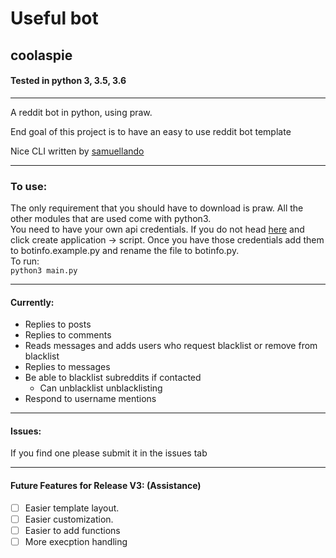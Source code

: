 # Useful bot
## coolaspie

#### Tested in python 3, 3.5, 3.6
---
A reddit bot in python, using praw.

End goal of this project is to have an easy to use reddit bot template

Nice CLI written by [samuellando](https://github.com/samuellando "Author")

---

### To use:
The only requirement that you should have to download is praw. All the other modules that are used come with python3.  
You need to have your own api credentials. If you do not head [here](https://www.reddit.com/prefs/apps "reddit apps") and click create application -> script.
Once you have those credentials add them to botinfo.example.py and rename the file to botinfo.py.  
To run:  
  `python3 main.py`

---

#### Currently:
* Replies to posts
* Replies to comments
* Reads messages and adds users who request blacklist or remove from blacklist
* Replies to messages
* Be able to blacklist subreddits if contacted
  * Can unblacklist unblacklisting
*  Respond to username mentions

---

#### Issues:

If you find one please submit it in the issues tab

---

#### Future Features for Release V3: (Assistance)
- [ ] Easier template layout.
- [ ] Easier customization.
- [ ] Easier to add functions
- [ ] More execption handling
